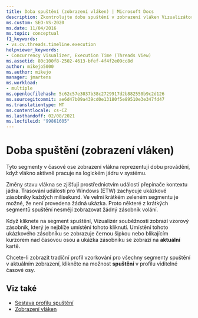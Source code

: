 ```yaml
---
title: Doba spuštění (zobrazení vláken) | Microsoft Docs
description: Zkontrolujte dobu spuštění v zobrazení vláken Vizualizátor souběžnosti. Čas spuštění je reprezentován segmenty, které ukazují, kdy vlákno aktivně pracuje na logickém jádru.
ms.custom: SEO-VS-2020
ms.date: 11/04/2016
ms.topic: conceptual
f1_keywords:
- vs.cv.threads.timeline.execution
helpviewer_keywords:
- Concurrency Visualizer, Execution Time (Threads View)
ms.assetid: 80c100f8-2502-4613-bfef-4f4f2e09cc8d
author: mikejo5000
ms.author: mikejo
manager: jmartens
ms.workload:
- multiple
ms.openlocfilehash: 5c62c57e3037b38c2729917d2b882550b9c2d126
ms.sourcegitcommit: ae6d47b09a439cd0e13180f5e89510e3e347fd47
ms.translationtype: MT
ms.contentlocale: cs-CZ
ms.lasthandoff: 02/08/2021
ms.locfileid: "99861605"
---
```

# <a name="execution-time-threads-view"></a>Doba spuštění (zobrazení vláken)
Tyto segmenty v časové ose zobrazení vlákna reprezentují dobu provádění, když vlákno aktivně pracuje na logickém jádru v systému.

 Změny stavu vlákna se zjišťují prostřednictvím událostí přepínače kontextu jádra. Trasování událostí pro Windows (ETW) zachycuje ukázkové zásobníky každých milisekund. Ve velmi krátkém zeleném segmentu je možné, že není provedena žádná ukázka. Proto některé z krátkých segmentů spuštění nesmějí zobrazovat žádný zásobník volání.

 Když kliknete na segment spuštění, Vizualizér souběžnosti zobrazí vzorový zásobník, který je nejblíže umístění tohoto kliknutí. Umístění tohoto ukázkového zásobníku se zobrazuje černou šipkou nebo blikajícím kurzorem nad časovou osou a ukázka zásobníku se zobrazí na **aktuální** kartě.

 Chcete-li zobrazit tradiční profil vzorkování pro všechny segmenty spuštění v aktuálním zobrazení, klikněte na možnost **spuštění** v profilu viditelné časové osy.

## <a name="see-also"></a>Viz také
- [Sestava profilu spuštění](../profiling/execution-profile-report.md)
- [Zobrazení vláken](../profiling/threads-view-parallel-performance.md)